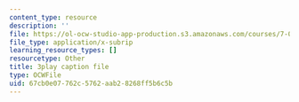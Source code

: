 ```yaml
---
content_type: resource
description: ''
file: https://ol-ocw-studio-app-production.s3.amazonaws.com/courses/7-01sc-fundamentals-of-biology-fall-2011/67cb0e07762c5762aab28268ff5b6c5b_TnpCMgtDPgk.vtt
file_type: application/x-subrip
learning_resource_types: []
resourcetype: Other
title: 3play caption file
type: OCWFile
uid: 67cb0e07-762c-5762-aab2-8268ff5b6c5b
---
```

